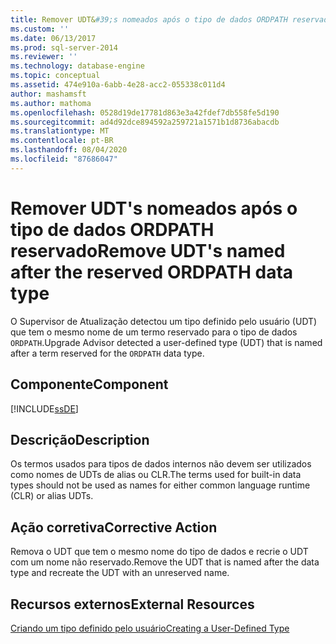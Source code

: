 ```yaml
---
title: Remover UDT&#39;s nomeados após o tipo de dados ORDPATH reservado | Microsoft Docs
ms.custom: ''
ms.date: 06/13/2017
ms.prod: sql-server-2014
ms.reviewer: ''
ms.technology: database-engine
ms.topic: conceptual
ms.assetid: 474e910a-6abb-4e28-acc2-055338c011d4
author: mashamsft
ms.author: mathoma
ms.openlocfilehash: 0528d19de17781d863e3a42fdef7db558fe5d190
ms.sourcegitcommit: ad4d92dce894592a259721a1571b1d8736abacdb
ms.translationtype: MT
ms.contentlocale: pt-BR
ms.lasthandoff: 08/04/2020
ms.locfileid: "87686047"
---
```

# <a name="remove-udt39s-named-after-the-reserved-ordpath-data-type"></a><span data-ttu-id="6488d-102">Remover UDT&#39;s nomeados após o tipo de dados ORDPATH reservado</span><span class="sxs-lookup"><span data-stu-id="6488d-102">Remove UDT&#39;s named after the reserved ORDPATH data type</span></span>
  <span data-ttu-id="6488d-103">O Supervisor de Atualização detectou um tipo definido pelo usuário (UDT) que tem o mesmo nome de um termo reservado para o tipo de dados `ORDPATH`.</span><span class="sxs-lookup"><span data-stu-id="6488d-103">Upgrade Advisor detected a user-defined type (UDT) that is named after a term reserved for the `ORDPATH` data type.</span></span>  
  
## <a name="component"></a><span data-ttu-id="6488d-104">Componente</span><span class="sxs-lookup"><span data-stu-id="6488d-104">Component</span></span>  
 [!INCLUDE[ssDE](../../includes/ssde-md.md)]  
  
## <a name="description"></a><span data-ttu-id="6488d-105">Descrição</span><span class="sxs-lookup"><span data-stu-id="6488d-105">Description</span></span>  
 <span data-ttu-id="6488d-106">Os termos usados para tipos de dados internos não devem ser utilizados como nomes de UDTs de alias ou CLR.</span><span class="sxs-lookup"><span data-stu-id="6488d-106">The terms used for built-in data types should not be used as names for either common language runtime (CLR) or alias UDTs.</span></span>  
  
## <a name="corrective-action"></a><span data-ttu-id="6488d-107">Ação corretiva</span><span class="sxs-lookup"><span data-stu-id="6488d-107">Corrective Action</span></span>  
 <span data-ttu-id="6488d-108">Remova o UDT que tem o mesmo nome do tipo de dados e recrie o UDT com um nome não reservado.</span><span class="sxs-lookup"><span data-stu-id="6488d-108">Remove the UDT that is named after the data type and recreate the UDT with an unreserved name.</span></span>  
  
## <a name="external-resources"></a><span data-ttu-id="6488d-109">Recursos externos</span><span class="sxs-lookup"><span data-stu-id="6488d-109">External Resources</span></span>  
 [<span data-ttu-id="6488d-110">Criando um tipo definido pelo usuário</span><span class="sxs-lookup"><span data-stu-id="6488d-110">Creating a User-Defined Type</span></span>](../../relational-databases/clr-integration-database-objects-user-defined-types/creating-user-defined-types.md)  
  
  
